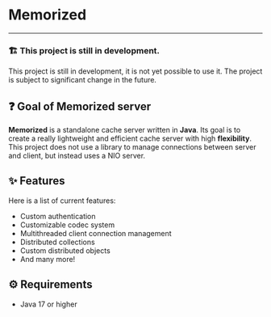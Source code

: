# Memorized

---
### 🏗️ This project is still in development.
This project is still in development, it is not yet possible to use it. The project is subject to significant change in the future.

## ❓ Goal of Memorized server
**Memorized** is a standalone cache server written in **Java**. Its goal is to create a really lightweight and efficient cache server with high **flexibility**.
This project does not use a library to manage connections between server and client, but instead uses a NIO server.

## ✨ Features
Here is a list of current features:
* Custom authentication
* Customizable codec system
* Multithreaded client connection management
* Distributed collections
* Custom distributed objects
* And many more!

## ⚙️ Requirements
* Java 17 or higher